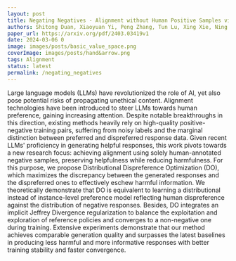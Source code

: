 ```yaml
---
layout: post
title: Negating Negatives - Alignment without Human Positive Samples via Distributional Dispreference Optimization
authors: Shitong Duan, Xiaoyuan Yi, Peng Zhang, Tun Lu, Xing Xie, Ning Gu
paper_url: https://arxiv.org/pdf/2403.03419v1
date: 2024-03-06 0
image: images/posts/basic_value_space.png
coverImage: images/posts/hand&arrow.png
tags: Alignment
status: latest 
permalink: /negating_negatives
---
```


Large language models (LLMs) have revolutionized the role of AI, yet also pose potential risks of propagating unethical content. Alignment technologies have been introduced to steer LLMs towards human preference, gaining increasing attention. Despite notable breakthroughs in this direction, existing methods heavily rely on high-quality positive-negative training pairs, suffering from noisy labels and the marginal distinction between preferred and dispreferred response data. Given recent LLMs' proficiency in generating helpful responses, this work pivots towards a new research focus: achieving alignment using solely human-annotated negative samples, preserving helpfulness while reducing harmfulness. For this purpose, we propose Distributional Dispreference Optimization (DO), which maximizes the discrepancy between the generated responses and the dispreferred ones to effectively eschew harmful information. We theoretically demonstrate that DO is equivalent to learning a distributional instead of instance-level preference model reflecting human dispreference against the distribution of negative responses. Besides, DO integrates an implicit Jeffrey Divergence regularization to balance the exploitation and exploration of reference policies and converges to a non-negative one during training. Extensive experiments demonstrate that our method achieves comparable generation quality and surpasses the latest baselines in producing less harmful and more informative responses with better training stability and faster convergence.